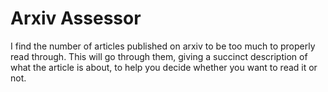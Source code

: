 # Arxiv Assessor

I find the number of articles published on arxiv to be too much to properly read through. This will go through them, giving a succinct description of what the article is about, to help you decide whether you want to read it or not.

